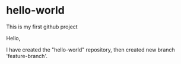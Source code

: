 # hello-world
This is my first github project


Hello,

I have created the "hello-world" repository, then created new branch 'feature-branch'.
